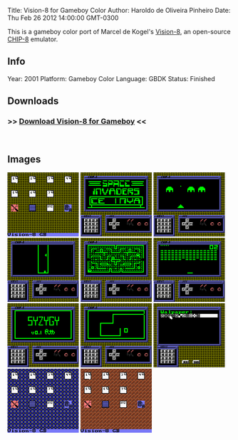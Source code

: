 Title: Vision-8 for Gameboy Color
Author: Haroldo de Oliveira Pinheiro
Date: Thu Feb 26 2012 14:00:00 GMT-0300

This is a gameboy color port of Marcel de Kogel's [Vision-8], an open-source [CHIP-8] emulator.

## Info
Year: 2001
Platform: Gameboy Color
Language: GBDK
Status: Finished

## Downloads
### >> [Download Vision-8 for Gameboy](downloads/gbv8_100.zip "Download Vision-8 for Gameboy Color") <<
<br>

## Images

<div class="ContentFlow">
	<div class="flow">
		<img class="item" src="/vision-8-chip-8-emulator-for-gameboy-color/GBC8_1.png" />
		<img class="item" src="/vision-8-chip-8-emulator-for-gameboy-color/GBC8_2.png" />
		<img class="item" src="/vision-8-chip-8-emulator-for-gameboy-color/GBC8_3.png" />
		<img class="item" src="/vision-8-chip-8-emulator-for-gameboy-color/GBC8_4.png" />
		<img class="item" src="/vision-8-chip-8-emulator-for-gameboy-color/GBC8_5.png" />
		<img class="item" src="/vision-8-chip-8-emulator-for-gameboy-color/GBC8_7.png" />
		<img class="item" src="/vision-8-chip-8-emulator-for-gameboy-color/GBC8_8.png" />
		<img class="item" src="/vision-8-chip-8-emulator-for-gameboy-color/GBC8_9.png" />
		<img class="item" src="/vision-8-chip-8-emulator-for-gameboy-color/GBC8_10.png" />
		<img class="item" src="/vision-8-chip-8-emulator-for-gameboy-color/GBC8_11.png" />
		<img class="item" src="/vision-8-chip-8-emulator-for-gameboy-color/GBC8_12.png" />
	</div>
</div>


[Vision-8]: (http://www.permadi.com/tutorial/raycast/)
[CHIP-8]: (http://www.komkon.org/~dekogel/vision8.html)